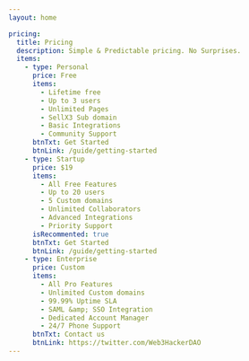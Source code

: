 ```yaml
---
layout: home

pricing:
  title: Pricing
  description: Simple & Predictable pricing. No Surprises.
  items:
    - type: Personal
      price: Free
      items:
        - Lifetime free
        - Up to 3 users
        - Unlimited Pages
        - SellX3 Sub domain
        - Basic Integrations
        - Community Support
      btnTxt: Get Started
      btnLink: /guide/getting-started
    - type: Startup
      price: $19
      items:
        - All Free Features
        - Up to 20 users
        - 5 Custom domains
        - Unlimited Collaborators
        - Advanced Integrations
        - Priority Support
      isRecommented: true
      btnTxt: Get Started
      btnLink: /guide/getting-started
    - type: Enterprise
      price: Custom
      items:
        - All Pro Features
        - Unlimited Custom domains
        - 99.99% Uptime SLA
        - SAML &amp; SSO Integration
        - Dedicated Account Manager
        - 24/7 Phone Support
      btnTxt: Contact us
      btnLink: https://twitter.com/Web3HackerDAO
---
```


